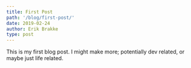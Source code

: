 ```yaml
---
title: First Post
path: '/blog/first-post/'
date: 2019-02-24
author: Erik Brakke
type: post
---
```


<!--- All of the above frontmatter fields are mandatory -->

This is my first blog post. I might make more; potentially dev related, or maybe just life related.
